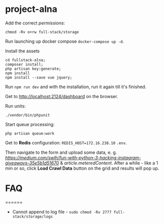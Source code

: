 # project-alna

Add the correct *permissions*:

```
chmod -Rv o+rw full-stack/storage
```

Run launching up docker compose `docker-compose up -d`.

Install the assets
```
cd fullstack-alna;
composer install;
php artisan key:generate;
npm install
npm install --save vue jquery;
```
Run `npm run dev` and with the installation, run it again till it's finished.

Get to [http://localhost:2124/dashboard](Dashboard) on the browser.

Run units:
```
./vendor/bin/phpunit
```

Start queue processing:
```
php artisan queue:work
```

Get to **Redis** configuration: `REDIS_HOST=172.16.238.10` `.env`.

Then navigate to the form and upload some data, e. g. *https://medium.com/swlh/fun-with-python-3-hacking-instagram-giveaways-35e5b1d51670*
& *article.meteredContent*. After a while - like a 1 min or so, click **Load Crawl Data** button on the grid and results will pop up.

# FAQ
======

* Cannot append to log file - `sudo chmod -Rv 2777 full-stack/storage/logs`